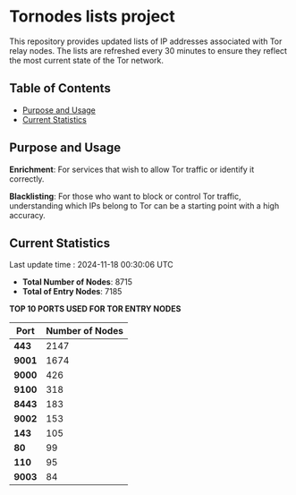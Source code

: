 # Tornodes lists project

This repository provides updated lists of IP addresses associated with Tor relay nodes. The lists are refreshed every 30 minutes to ensure they reflect the most current state of the Tor network.

## Table of Contents

- [Purpose and Usage](#purpose-and-usage)
- [Current Statistics](#current-statistics)


## Purpose and Usage

**Enrichment**: For services that wish to allow Tor traffic or identify it correctly.

**Blacklisting**: For those who want to block or control Tor traffic, understanding which IPs belong to Tor can be a starting point with a high accuracy.

## Current Statistics

Last update time : 2024-11-18 00:30:06 UTC

- **Total Number of Nodes**: 8715
- **Total of Entry Nodes**: 7185

**TOP 10 PORTS USED FOR TOR ENTRY NODES**

| **Port** | **Number of Nodes** |
|------|-----------------|
| **443**   | 2147  |
| **9001**   | 1674  |
| **9000**   | 426  |
| **9100**   | 318  |
| **8443**   | 183  |
| **9002**   | 153  |
| **143**   | 105  |
| **80**   | 99  |
| **110**   | 95  |
| **9003**   | 84  |


